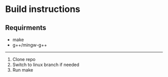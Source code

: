 # Build instructions

## Requirments
  - make
  - g++/mingw-g++
---
1. Clone repo
2. Switch to linux branch if needed
3. Run make
